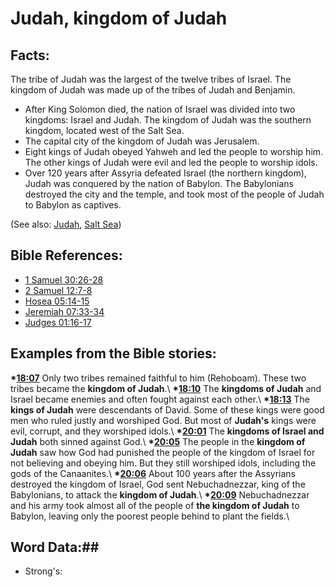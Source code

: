 # Judah, kingdom of Judah #

## Facts: ##

The tribe of Judah was the largest of the twelve tribes of Israel. The kingdom of Judah was made up of the tribes of Judah and Benjamin. 

* After King Solomon died, the nation of Israel was divided into two kingdoms: Israel and Judah. The kingdom of Judah was the southern kingdom, located west of the Salt Sea. 
* The capital city of the kingdom of Judah was Jerusalem.
* Eight kings of Judah obeyed Yahweh and led the people to worship him. The other kings of Judah were evil and led the people to worship idols.
* Over 120 years after Assyria defeated Israel (the northern kingdom), Judah was conquered by the nation of Babylon. The Babylonians destroyed the city and the temple, and took most of the people of Judah to Babylon as captives.

(See also: [Judah](../other/judah.md), [Salt Sea](../other/saltsea.md))

## Bible References: ##

* [1 Samuel 30:26-28](rc://en/tn/help/1sa/30/26)
* [2 Samuel 12:7-8](rc://en/tn/help/2sa/12/07)
* [Hosea 05:14-15](rc://en/tn/help/hos/05/14)
* [Jeremiah 07:33-34](rc://en/tn/help/jer/07/33)
* [Judges 01:16-17](rc://en/tn/help/jdg/01/16)

## Examples from the Bible stories: ##

  __*[18:07](rc://en/tn/help/obs/18/07)__ Only two tribes remained faithful to him (Rehoboam). These two tribes became the __kingdom of Judah__.\\
  __*[18:10](rc://en/tn/help/obs/18/10)__ The __kingdoms of Judah__ and Israel became enemies and often fought against each other.\\
  __*[18:13](rc://en/tn/help/obs/18/13)__ The __kings of Judah__ were descendants of David. Some of these kings were good men who ruled justly and worshiped God. But most of __Judah's__ kings were evil, corrupt, and they worshiped idols.\\
  __*[20:01](rc://en/tn/help/obs/20/01)__ The __kingdoms of Israel and Judah__ both sinned against God.\\
  __*[20:05](rc://en/tn/help/obs/20/05)__ The people in the __kingdom of Judah__ saw how God had punished the people of the kingdom of Israel for not believing and obeying him. But they still worshiped idols, including the gods of the Canaanites.\\
  __*[20:06](rc://en/tn/help/obs/20/06)__ About 100 years after the Assyrians destroyed the kingdom of Israel, God sent Nebuchadnezzar, king of the Babylonians, to attack the __kingdom of Judah__.\\
  __*[20:09](rc://en/tn/help/obs/20/09)__ Nebuchadnezzar and his army took almost all of the people of __the kingdom of Judah__ to Babylon, leaving only the poorest people behind to plant the fields.\\

## Word Data:##

* Strong's: 

